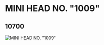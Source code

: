 # MINI HEAD NO. "1009"
## 10700
![MINI HEAD NO. "1009"](https://lc-www-live-s.legocdn.com/media/bricks/5/2/6032154.jpg)